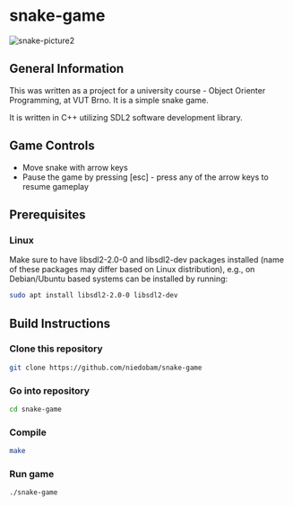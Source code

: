 # snake-game
![snake-picture2](https://user-images.githubusercontent.com/127039716/235454535-621cb119-1bcd-45ab-9ea4-76fe6108ced6.png)


## General Information
This was written as a project for a university course - Object Orienter Programming, at VUT Brno. It is a simple snake game.

It is written in C++ utilizing SDL2 software development library.


## Game Controls
* Move snake with arrow keys
* Pause the game by pressing [esc] - press any of the arrow keys to resume gameplay


## Prerequisites
  ### Linux
  Make sure to have libsdl2-2.0-0 and libsdl2-dev packages installed (name of these packages may differ based on Linux distribution), e.g., on Debian/Ubuntu based systems can be installed by running: 
  ```bash
  sudo apt install libsdl2-2.0-0 libsdl2-dev
  ```

## Build Instructions
  ### Clone this repository
  ```bash
  git clone https://github.com/niedobam/snake-game
  ```
  ### Go into repository
  ```bash
  cd snake-game
  ```
  ### Compile
  ```bash
  make
  ```
  ### Run game
  ```bash
  ./snake-game
  ```

